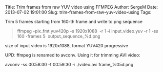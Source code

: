 Title: Trim frames from raw YUV video using FFMPEG
Author: SergeM
Date: 2013-07-02 19:01:00
Slug: trim-frames-from-raw-yuv-video-using
Tags: 

Trim 5 frames starting from 160-th frame and write to png sequence

<blockquote class="tr_bq">ffmpeg -pix_fmt yuv420p -s 1920x1088 &nbsp;-r 1 -i input_video.yuv -r 1 -ss 160 -frames 5 &nbsp;output_sequence_%d.png</blockquote>
size of input video is 1920x1088, format YUV420 progressive

UPD:
ffmpeg is renamed to avconv.
Using it for trimming AVI video:

avconv -ss 00:58:00 -t 00:59:30 -i ./video.avi frame_%05d.png 

